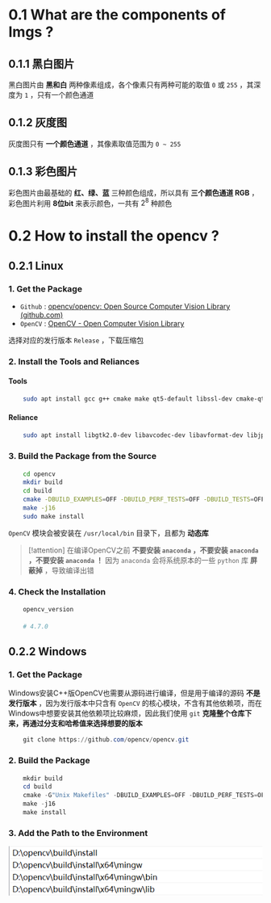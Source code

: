 # 0.1 What are the components of Imgs ?

## 0.1.1 黑白图片

黑白图片由 **黑和白** 两种像素组成，各个像素只有两种可能的取值 `0` 或 `255` ，其深度为 `1` ，只有一个颜色通道

## 0.1.2 灰度图

灰度图只有 **一个颜色通道** ，其像素取值范围为 `0 ~ 255` 

## 0.1.3 彩色图片

彩色图片由最基础的 **红、绿、蓝** 三种颜色组成，所以具有 **三个颜色通道 RGB** ，彩色图片利用 **8位bit** 来表示颜色，一共有 $2^8$ 种颜色

# 0.2 How to install the opencv ?

## 0.2.1 Linux

### 1. Get the Package

- `Github` : [opencv/opencv: Open Source Computer Vision Library (github.com)](https://github.com/opencv/opencv)
- `OpenCV` : [OpenCV - Open Computer Vision Library](https://opencv.org/)

选择对应的发行版本 `Release` ，下载压缩包

### 2. Install the Tools and Reliances

#### Tools

```bash
	sudo apt install gcc g++ cmake make qt5-default libssl-dev cmake-qt-gui build-essential lib-eigen3-dev ccache
```

#### Reliance

```bash
	sudo apt install libgtk2.0-dev libavcodec-dev libavformat-dev libjpeg-dev libswscale-dev libtiff5-dev pkg-config
```

### 3. Build the Package from the Source

```bash
	cd opencv
	mkdir build
	cd build
	cmake -DBUILD_EXAMPLES=OFF -DBUILD_PERF_TESTS=OFF -DBUILD_TESTS=OFF -DBUILD_opencv_python3=OFF -DBUILD_opencv_python_bindings_generator=OFF -DBUILD_opencv_python_tests=OFF -DBUILD_JAVA=OFF -DBUILD_opencv_java_bindings_generator=OFF -DBUILD_opencv_js=OFF -DBUILD_opencv_js_bindings_generator=OFF -DBUILD_opencv_dnn=ON -DBUILD_opencv_ml=ON -DOPENCL_FOUND=OFF -DBUILD_opencv_gapi=OFF -DOPENCV_ENABLE_NONFREE=ON -DENABLE_FAST_MATH=ON -DWITH_GSTREAMER=ON -DCMAKE_BUILD_TYPE=Release ..
	make -j16
	sudo make install
```

`OpenCV` 模块会被安装在 `/usr/local/bin` 目录下，且都为 **动态库** 

> [!attention] 
> 在编译OpenCV之前 **不要安装 `anaconda` ，不要安装 `anaconda` ，不要安装 `anaconda` ！** 因为 `anaconda` 会将系统原本的一些 `python` 库 **屏蔽掉** ，导致编译出错

### 4. Check the Installation

```bash
	opencv_version

	# 4.7.0
```

## 0.2.2 Windows

### 1. Get the Package

Windows安装C++版OpenCV也需要从源码进行编译，但是用于编译的源码 **不是发行版本** ，因为发行版本中只含有 `OpenCV` 的核心模块，不含有其他依赖项，而在Windows中想要安装其他依赖项比较麻烦，因此我们使用 `git` **克隆整个仓库下来，再通过分支和哈希值来选择想要的版本** 

```powershell
	git clone https://github.com/opencv/opencv.git
```

### 2. Build the Package

```Powershell
	mkdir build
	cd build
	cmake -G"Unix Makefiles" -DBUILD_EXAMPLES=OFF -DBUILD_PERF_TESTS=OFF -DBUILD_TESTS=OFF -DBUILD_opencv_python3=OFF -DBUILD_opencv_python_bindings_generator=OFF -DBUILD_opencv_python_tests=OFF -DBUILD_JAVA=OFF -DBUILD_opencv_java_bindings_generator=OFF -DBUILD_opencv_js=OFF -DBUILD_opencv_js_bindings_generator=OFF -DBUILD_opencv_dnn=ON -DBUILD_opencv_ml=ON -DCMAKE_BUILD_TYPE=Release ..
	make -j16
	make install
```

### 3. Add the Path to the Environment

![](./imgs/windows_env_path.png)
